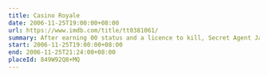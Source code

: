 ```yaml
---
title: Casino Royale
date: 2006-11-25T19:00:00+08:00
url: https://www.imdb.com/title/tt0381061/
summary: After earning 00 status and a licence to kill, Secret Agent James Bond sets out on his first mission as 007. Bond must defeat a private banker funding terrorists in a high stakes game of poker at Casino Royale, Montenegro.
start: 2006-11-25T19:00:00+08:00
end: 2006-11-25T21:24:00+08:00
placeId: 849W92Q8+MQ
---
```

